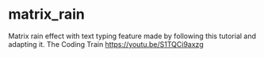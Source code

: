 # matrix_rain
Matrix rain effect with text typing feature made by following this tutorial and adapting it. The Coding Train https://youtu.be/S1TQCi9axzg
